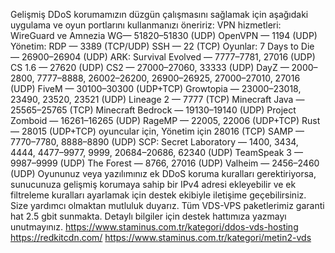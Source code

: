 Gelişmiş DDoS korumamızın düzgün çalışmasını sağlamak için aşağıdaki uygulama ve oyun portlarını kullanmanızı öneririz: VPN hizmetleri: WireGuard ve Amnezia WG— 51820–51830 (UDP) OpenVPN — 1194 (UDP) Yönetim: RDP — 3389 (TCP/UDP) SSH — 22 (TCP) Oyunlar: 7 Days to Die — 26900–26904 (UDP) ARK: Survival Evolved — 7777–7781, 27016 (UDP) CS 1.6 — 27620 (UDP) CS2 — 27000–27060, 33333 (UDP) DayZ — 2000–2800, 7777–8888, 26002–26200, 26900–26925, 27000–27010, 27016 (UDP) FiveM — 30100–30300 (UDP+TCP) Growtopia — 23000–23018, 23490, 23520, 23521 (UDP) Lineage 2 — 7777 (TCP) Minecraft Java — 25565–25765 (TCP) Minecraft Bedrock — 19130–19140 (UDP) Project Zomboid — 16261–16265 (UDP) RageMP — 22005, 22006 (UDP+TCP) Rust — 28015 (UDP+TCP) oyuncular için, Yönetim için 28016 (TCP) SAMP — 7770–7780, 8888–8890 (UDP) SCP: Secret Laboratory — 1400, 3434, 4444, 4477–9977, 9999, 20684–20686, 62340 (UDP) TeamSpeak 3 — 9987–9999 (UDP) The Forest — 8766, 27016 (UDP) Valheim — 2456–2460 (UDP) Oyununuz veya yazılımınız ek DDoS koruma kuralları gerektiriyorsa, sunucunuza gelişmiş korumaya sahip bir IPv4 adresi ekleyebilir ve ek filtreleme kuralları ayarlamak için destek ekibiyle iletişime geçebilirsiniz. Size yardımcı olmaktan mutluluk duyarız.
Tüm VDS-VPS paketlerimiz garanti hat 2.5 gbit sunmakta. Detaylı bilgiler için destek hattımıza yazmayı unutmayınız.
https://www.staminus.com.tr/kategori/ddos-vds-hosting
https://redkitcdn.com/
https://www.staminus.com.tr/kategori/metin2-vds

